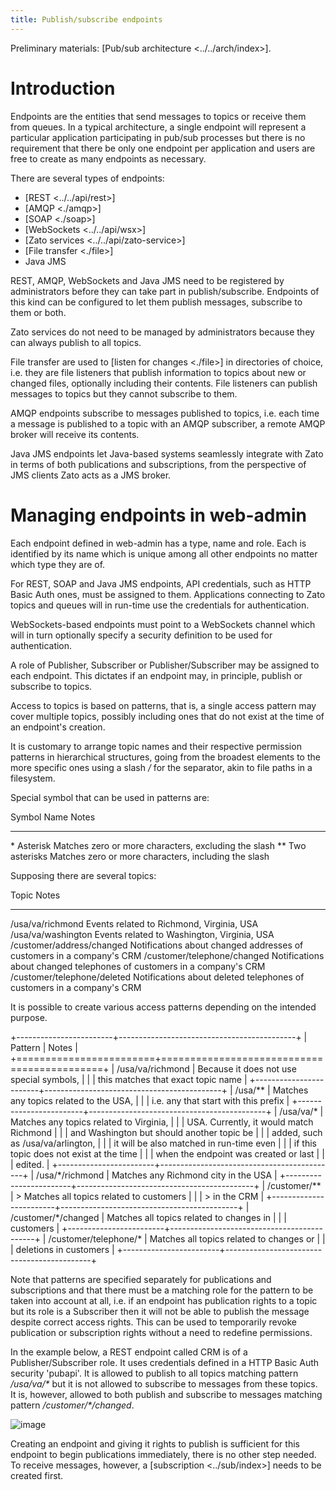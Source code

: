 ```yaml
---
title: Publish/subscribe endpoints
---
```


Preliminary materials: [Pub/sub architecture \<../../arch/index\>].

Introduction
============

Endpoints are the entities that send messages to topics or receive them from queues. In a typical architecture,
a single endpoint will represent a particular application participating in pub/sub processes but there is no requirement
that there be only one endpoint per application and users are free to create as many endpoints as necessary.

There are several types of endpoints:

-   [REST \<../../api/rest\>]
-   [AMQP \<./amqp\>]
-   [SOAP \<./soap\>]
-   [WebSockets \<../../api/wsx\>]
-   [Zato services \<../../api/zato-service\>]
-   [File transfer \<./file\>]
-   Java JMS

REST, AMQP, WebSockets and Java JMS need to be registered by administrators before they can take part
in publish/subscribe. Endpoints of this kind can be configured to let them publish messages, subscribe to them or both.

Zato services do not need to be managed by administrators because they can always publish to all topics.

File transfer are used to [listen for changes \<./file\>] in directories of choice, i.e. they are file listeners that publish
information to topics about new or changed files, optionally including their contents. File listeners can publish messages to
topics but they cannot subscribe to them.

AMQP endpoints subscribe to messages published to topics, i.e. each time a message is published to a topic with an AMQP
subscriber, a remote AMQP broker will receive its contents.

Java JMS endpoints let Java-based systems seamlessly integrate with Zato in terms of both publications and subscriptions,
from the perspective of JMS clients Zato acts as a JMS broker.

Managing endpoints in web-admin
===============================

Each endpoint defined in web-admin has a type, name and role. Each is identified by its name which is unique among all other
endpoints no matter which type they are of.

For REST, SOAP and Java JMS endpoints, API credentials, such as HTTP Basic Auth ones, must be assigned to them.
Applications connecting to Zato topics and queues will in run-time use the credentials for authentication.

WebSockets-based endpoints must point to a WebSockets channel which will in turn optionally specify a security definition
to be used for authentication.

A role of Publisher, Subscriber or Publisher/Subscriber may be assigned to each endpoint. This dictates if an endpoint may,
in principle, publish or subscribe to topics.

Access to topics is based on patterns, that is, a single access pattern may cover multiple topics, possibly including ones
that do not exist at the time of an endpoint\'s creation.

It is customary to arrange topic names and their respective permission patterns in hierarchical structures, going from
the broadest elements to the more specific ones using a slash */* for the separator, akin to file paths in a filesystem.

Special symbol that can be used in patterns are:

  Symbol   Name            Notes
  -------- --------------- ------------------------------------------------------
  \*       Asterisk        Matches zero or more characters, excluding the slash
  \*\*     Two asterisks   Matches zero or more characters, including the slash

Supposing there are several topics:

  Topic                         Notes
  ----------------------------- -------------------------------------------------------------------------
  /usa/va/richmond              Events related to Richmond, Virginia, USA
  /usa/va/washington            Events related to Washington, Virginia, USA
  /customer/address/changed     Notifications about changed addresses of customers in a company\'s CRM
  /customer/telephone/changed   Notifications about changed telephones of customers in a company\'s CRM
  /customer/telephone/deleted   Notifications about deleted telephones of customers in a company\'s CRM

It is possible to create various access patterns depending on the intended purpose.

+------------------------+--------------------------------------------+
| Pattern                | Notes                                      |
+========================+============================================+
| /usa/va/richmond       | Because it does not use special symbols,   |
|                        | this matches that exact topic name         |
+------------------------+--------------------------------------------+
| /usa/\*\*              | Matches any topics related to the USA,     |
|                        | i.e. any that start with this prefix       |
+------------------------+--------------------------------------------+
| /usa/va/\*             | Matches any topics related to Virginia,    |
|                        | USA. Currently, it would match Richmond    |
|                        | and Washington but should another topic be |
|                        | added, such as /usa/va/arlington,          |
|                        | it will be also matched in run-time even   |
|                        | if this topic does not exist at the time   |
|                        | when the endpoint was created or last      |
|                        | edited.                                    |
+------------------------+--------------------------------------------+
| /usa/\*/richmond       | Matches any Richmond city in the USA       |
+------------------------+--------------------------------------------+
| /customer/\*\*         | > Matches all topics related to customers  |
|                        | > in the CRM                               |
+------------------------+--------------------------------------------+
| /customer/\*/changed   | Matches all topics related to changes in   |
|                        | customers                                  |
+------------------------+--------------------------------------------+
| /customer/telephone/\* | Matches all topics related to changes or   |
|                        | deletions in customers                     |
+------------------------+--------------------------------------------+

Note that patterns are specified separately for publications and subscriptions and that there must be a matching
role for the pattern to be taken into account at all, i.e. if an endpoint has publication rights to a topic
but its role is a Subscriber then it will not be able to publish the message despite correct access rights. This can be used
to temporarily revoke publication or subscription rights without a need to redefine permissions.

In the example below, a REST endpoint called CRM is of a Publisher/Subscriber role. It uses credentials defined in a HTTP Basic
Auth security \'pubapi\'. It is allowed to publish to all topics matching pattern */usa/va/\** but it is not allowed to subscribe
to messages from these topics. It is, however, allowed to both publish and subscribe to messages matching pattern
*/customer/\*/changed*.

![image](/gfx/pubsub/details/endpoint-create.png)

Creating an endpoint and giving it rights to publish is sufficient for this endpoint to begin publications immediately,
there is no other step needed. To receive messages, however, a [subscription \<../sub/index\>] needs to be created first.
